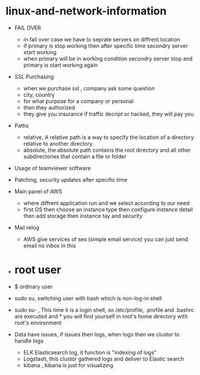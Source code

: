 # linux-and-network-information

* FAIL OVER
  * in fail over case we have to seprate servers on diffrent location
  * if primary is stop working then after specific time secondry server start working
  * when primary will be in working condition secondry server stop and  primary is start working again
  
* SSL Purchasing
  * when we purchase ssl , company ask some question
  * city, country
  * for what purpose for a company or personal
  * then they authorized
  * they give you insurance if traffic decript or hacked, they will pay you
* Paths
  * relative, A relative path is a way to specify the location of a directory relative to another directory
  * absolute,  the absolute path contains the root directory and all other subdirectories that contain a file or folder
  
* Usage of teamviewer software
* Patching, security updates after specific time
* Main panel of AWS
  * where diffrent application run and we select according to our need
  * first OS then choose an instance type then configure instance detail then add storage  then instance tay and security
* Mail relog
  * AWS give services of ses (simple email service) you can just send email no inbox in this
* # root user 
* $ ordinary user
* sudo su,  switching user with bash which is non-log-in shell
* sudo su- , This time it is a login shell, so /etc/profile, .profile and .bashrc are executed and
            * you will find yourself in root's home directory with root's environment
            
* Data have issues, if issues then logs, when logs then we clustor to handle logs
  * ELK Elasticsearch log, it function is "indexing of logs"
  * Logstash, this clustor gathered logs and deliver to Elastic search
  * kibana , kibana is just for visualizing

